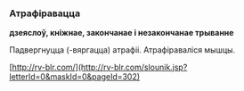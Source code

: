 ### Атрафіравацца
**дзеяслоў, кніжнае, закончанае і незакончанае трыванне**

Падвергнуцца (-вяргацца) атрафіі. Атрафіраваліся мышцы.

<a rel="author">[http://rv-blr.com/](http://rv-blr.com/slounik.jsp?letterId=0&maskId=0&pageId=302)</a>
